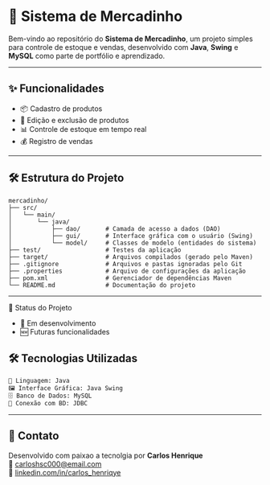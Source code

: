 # 🛒 Sistema de Mercadinho

Bem-vindo ao repositório do **Sistema de Mercadinho**, um projeto simples para controle de estoque e vendas, desenvolvido com **Java**, **Swing** e **MySQL** como parte de portfólio e aprendizado.

---

## ✨ Funcionalidades

- 📦 Cadastro de produtos
- 📝 Edição e exclusão de produtos
- 📊 Controle de estoque em tempo real
- 💰 Registro de vendas
---
## 🛠️ Estrutura do Projeto

```
mercadinho/
├── src/
│   └── main/
│       └── java/
│           ├── dao/       # Camada de acesso a dados (DAO)
│           ├── gui/       # Interface gráfica com o usuário (Swing)
│           └── model/     # Classes de modelo (entidades do sistema)
├── test/                  # Testes da aplicação
├── target/                # Arquivos compilados (gerado pelo Maven)
├── .gitignore             # Arquivos e pastas ignoradas pelo Git
├── .properties            # Arquivo de configurações da aplicação
├── pom.xml                # Gerenciador de dependências Maven
└── README.md              # Documentação do projeto
```


---
📌 Status do Projeto
- 🚧 Em desenvolvimento
- 🆕 Futuras funcionalidades

## 🛠️ Tecnologias Utilizadas

```txt
🧠 Linguagem: Java
🖼️ Interface Gráfica: Java Swing
🗄️ Banco de Dados: MySQL
🔗 Conexão com BD: JDBC
```
---

## 💬 Contato

Desenvolvido com paixao a tecnolgia por **Carlos Henrique**  
📧 [carloshsc000@email.com](mailto:carloshsc000@email.com)  
🔗 [linkedin.com/in/carlos_henriqye](https://www.linkedin.com/in/carlos-henrique-197347199/)
